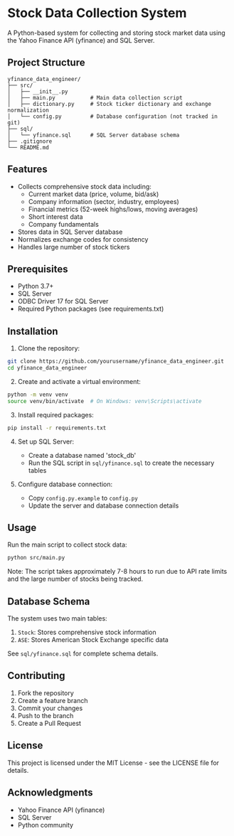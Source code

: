 # Stock Data Collection System

A Python-based system for collecting and storing stock market data using the Yahoo Finance API (yfinance) and SQL Server.

## Project Structure

```
yfinance_data_engineer/
├── src/
│   ├── __init__.py
│   ├── main.py           # Main data collection script
│   ├── dictionary.py     # Stock ticker dictionary and exchange normalization
│   └── config.py         # Database configuration (not tracked in git)
├── sql/
│   └── yfinance.sql      # SQL Server database schema
├── .gitignore
└── README.md
```

## Features

- Collects comprehensive stock data including:
  - Current market data (price, volume, bid/ask)
  - Company information (sector, industry, employees)
  - Financial metrics (52-week highs/lows, moving averages)
  - Short interest data
  - Company fundamentals
- Stores data in SQL Server database
- Normalizes exchange codes for consistency
- Handles large number of stock tickers

## Prerequisites

- Python 3.7+
- SQL Server
- ODBC Driver 17 for SQL Server
- Required Python packages (see requirements.txt)

## Installation

1. Clone the repository:
```bash
git clone https://github.com/yourusername/yfinance_data_engineer.git
cd yfinance_data_engineer
```

2. Create and activate a virtual environment:
```bash
python -m venv venv
source venv/bin/activate  # On Windows: venv\Scripts\activate
```

3. Install required packages:
```bash
pip install -r requirements.txt
```

4. Set up SQL Server:
   - Create a database named 'stock_db'
   - Run the SQL script in `sql/yfinance.sql` to create the necessary tables

5. Configure database connection:
   - Copy `config.py.example` to `config.py`
   - Update the server and database connection details

## Usage

Run the main script to collect stock data:
```bash
python src/main.py
```

Note: The script takes approximately 7-8 hours to run due to API rate limits and the large number of stocks being tracked.

## Database Schema

The system uses two main tables:

1. `Stock`: Stores comprehensive stock information
2. `ASE`: Stores American Stock Exchange specific data

See `sql/yfinance.sql` for complete schema details.

## Contributing

1. Fork the repository
2. Create a feature branch
3. Commit your changes
4. Push to the branch
5. Create a Pull Request

## License

This project is licensed under the MIT License - see the LICENSE file for details.

## Acknowledgments

- Yahoo Finance API (yfinance)
- SQL Server
- Python community
